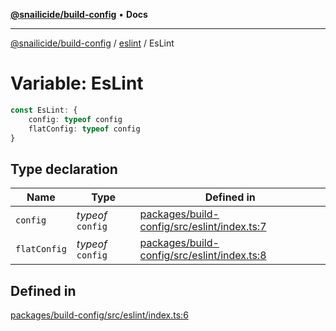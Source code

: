 [**@snailicide/build-config**](../../README.md) • **Docs**

---

[@snailicide/build-config](../../README.md) / [eslint](../README.md) / EsLint

# Variable: EsLint

```ts
const EsLint: {
    config: typeof config
    flatConfig: typeof config
}
```

## Type declaration

| Name | Type | Defined in |
| --- | --- | --- |
| `config` | _typeof_ `config` | [packages/build-config/src/eslint/index.ts:7](https://github.com/gbtunney/snailicide-monorepo/blob/e6e31fab4b5388ce50c23f623dbfd6064ce1a2f2/packages/build-config/src/eslint/index.ts#L7) |
| `flatConfig` | _typeof_ `config` | [packages/build-config/src/eslint/index.ts:8](https://github.com/gbtunney/snailicide-monorepo/blob/e6e31fab4b5388ce50c23f623dbfd6064ce1a2f2/packages/build-config/src/eslint/index.ts#L8) |

## Defined in

[packages/build-config/src/eslint/index.ts:6](https://github.com/gbtunney/snailicide-monorepo/blob/e6e31fab4b5388ce50c23f623dbfd6064ce1a2f2/packages/build-config/src/eslint/index.ts#L6)
